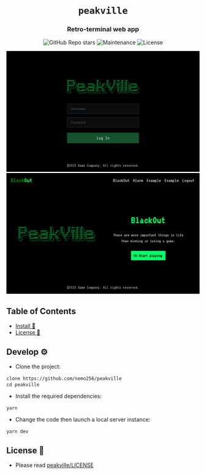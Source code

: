 <div align="center">

# `peakville`

<h3>
  Retro-terminal web app 
</h3>

<!-- Badges -->
![GitHub Repo stars](https://img.shields.io/github/stars/nemo256/peakville?style=for-the-badge)
![Maintenance](https://shields.io/maintenance/yes/2022?style=for-the-badge)
![License](https://shields.io/github/license/nemo256/peakville?style=for-the-badge)

<!-- Demo image -->
![Demo](demo1.png)
![Demo](demo2.png)

</div>

<!-- TABLE OF CONTENTS -->
## Table of Contents

* [Install 🔨](#install)
* [License 📑](#license)

## Develop ⚙️
- Clone the project:
```shell
clone https://github.com/nemo256/peakville
cd peakville
```

- Install the required dependencies:
```shell
yarn
```

- Change the code then launch a local server instance:
```shell
yarn dev
```

## License 📑
- Please read [peakville/LICENSE](https://github.com/nemo256/peakville/blob/master/LICENSE)
